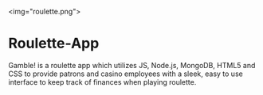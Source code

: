 <img="roulette.png">

# Roulette-App
Gamble! is a roulette app which utilizes JS, Node.js, MongoDB, HTML5 and CSS to provide patrons and casino employees with a sleek, easy to use interface to keep track of finances when playing roulette.
